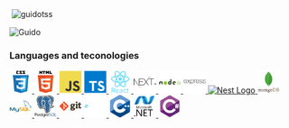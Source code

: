 <p>&nbsp;<img align="center" src="https://github-readme-stats-sigma-five.vercel.app/api?username=guidotss&show_icons=true&locale=en" alt="guidotss" /></p>
<p > <img align="center" src=https://github-readme-stats-sigma-five.vercel.app/api/top-langs/?username=Guidotss&layout=compact alt=Guido Olguin /> </p>

<h3>Languages and teconologies</h3>
<p align="left"> 
  <a href="https://www.w3schools.com/css/" target="_blank"> 
    <img src="https://raw.githubusercontent.com/devicons/devicon/master/icons/css3/css3-original-wordmark.svg" alt="css3" 
         width="40" height="40"/> 
  </a> 
  <a href="https://www.w3.org/html/" target="_blank"> 
    <img src="https://raw.githubusercontent.com/devicons/devicon/master/icons/html5/html5-original-wordmark.svg" alt="html5" 
         width="40" height="40"/> 
  </a> 
  <a href="https://www.javascript.com/" target="_blank"> 
    <img src="https://raw.githubusercontent.com/devicons/devicon/master/icons/javascript/javascript-original.svg" alt="javascript" 
         width="40" height="40"/> 
  </a> 
<a href="https://www.typescript.com/"
    target="_blank"> 
    <img src="https://raw.githubusercontent.com/devicons/devicon/master/icons/typescript/typescript-original.svg" alt="typescript"
    width="40" height="40"/>
</a>
<a href="http://react.com">
    <img src="https://raw.githubusercontent.com/devicons/devicon/master/icons/react/react-original-wordmark.svg" alt="react" width="40" height="40"/>
</a>
<a href="https://nextjs.org/"target="_blank`" >
    <img src="https://raw.githubusercontent.com/devicons/devicon/master/icons/nextjs/nextjs-original-wordmark.svg" alt="nextjs" width="40" height="40"/>
</a>
<a href="https://nodejs.org/" targe="_blank">
    <img src="https://raw.githubusercontent.com/devicons/devicon/master/icons/nodejs/nodejs-original-wordmark.svg" alt="nodejs" width="40" height="40"/>
</a>
<a href="https://expressjs.com/" target="_blank">
    <img
        src="https://raw.githubusercontent.com/devicons/devicon/master/icons/express/express-original-wordmark.svg"
        alt="express" width="40" height="40"
    />
</a>
<a href="http://nestjs.com/" target="_blank">
    <img src="https://nestjs.com/img/logo-small.svg" width="40" height="40" alt="Nest Logo" />
</a>
<a href="https://www.mongodb.com"
    target="_blank" >
<img src="https://raw.githubusercontent.com/devicons/devicon/master/icons/mongodb/mongodb-original-wordmark.svg" alt="mongodb"
    width="40" height="40"/>
</a>
<a href="https://www.mysql.com/" target="_blank">
<img src="https://raw.githubusercontent.com/devicons/devicon/master/icons/mysql/mysql-original-wordmark.svg" alt="mysql" 
         width="40" height="40"/>
</a>
<a href="https://www.postgresql.org" target="_blank">
<img src="https://raw.githubusercontent.com/devicons/devicon/master/icons/postgresql/postgresql-original-wordmark.svg" alt="postgresql" width="40" height="40"/>
</a>
<a href="https://git-scm.com/" target="_blank">
<img src="https://raw.githubusercontent.com/devicons/devicon/master/icons/git/git-original-wordmark.svg" alt="git" width="40" height="40"/>
</a>
<a href="https://tailwindcss.com/" target="_blank">
<img src="https://raw.githubusercontent.com/devicons/devicon/master/icons/tailwindcss/tailwindcss-original-wordmark.svg" alt="tailwind" width="40" height="40"/>
</a>
<a href="https://cplusplus.com/" target="_blank">
    <img
        src="https://raw.githubusercontent.com/devicons/devicon/master/icons/cplusplus/cplusplus-original.svg"
        alt="cplusplus" width="40" height="40"
    />
</a>
<a href=https://dotnet.microsoft.com/en-us/apps/aspnet>
    <img
        src="https://raw.githubusercontent.com/devicons/devicon/master/icons/dot-net/dot-net-original-wordmark.svg"
        alt="dotnet" width="40" height="40"
    />
</a>
<a href="https://learn.microsoft.com/en-us/dotnet/csharp/">
    <img
        src="https://raw.githubusercontent.com/devicons/devicon/master/icons/csharp/csharp-original.svg"
        alt="csharp" width="40" height="40"
    />
</a>
</p>

